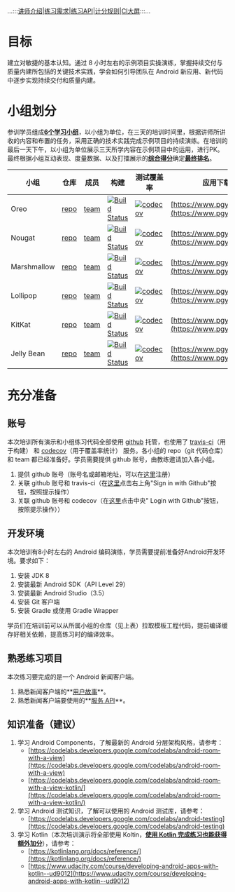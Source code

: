 ...:::[讲师介绍](coaches.md)\|[练习需求](https://cac-tech-coach.github.io/NewsClientSpecs)\|[练习API](https://cac-tech-coach.github.io/NewsClientAPI/)\|[计分规则](scoring-rules.md)\|[CI大屏]([scoring-rules.md](https://run.buildmonitor.io/)):::...

# 目标

建立对敏捷的基本认知。通过 8 小时左右的示例项目实操演练，掌握持续交付与质量内建所包括的关键技术实践，学会如何引导团队在 Android 新应用、新代码中逐步实现持续交付和质量内建。

# 小组划分

参训学员组成[**6个学习小组**](teams.md)，以小组为单位，在三天的培训时间里，根据讲师所讲收的内容和布置的任务，采用正确的技术实践完成示例项目的持续演练。在培训的最后一天下午，以小组为单位展示三天所学内容在示例项目中的运用，进行PK。最终根据小组互动表现、度量数据、以及打擂展示的[**综合得分**](scoring-rules.md)确定[**最终排名**](https://coda.io/d/CAC-OPPO_dWBwjkLuEXF/_subOs)。

| 小组        | 仓库                                               | 成员                                                               | 构建                                                                                                                              | 测试覆盖率                                                                                                                               | 应用下载地址               |
| ----------- | -------------------------------------------------- | ------------------------------------------------------------------ | --------------------------------------------------------------------------------------------------------------------------------- | ---------------------------------------------------------------------------------------------------------------------------------------- | -------------------------- |
| Oreo        | [repo](https://github.com/CAC-0pp0/CACOreo)        | [team](https://github.com/orgs/CAC-0pp0/teams/oreo/members)        | [![Build Status](https://travis-ci.org/CAC-0pp0/CACOreo.svg?branch=master)](https://travis-ci.org/CAC-0pp0/CACOreo)               | [![codecov](https://codecov.io/gh/CAC-0pp0/CACOreo/branch/master/graph/badge.svg)](https://codecov.io/gh/CAC-0pp0/CACOreo)               | [https://www.pgyer.com/GD4q](https://www.pgyer.com/GD4q) |
| Nougat      | [repo](https://github.com/CAC-0pp0/CACNougat)      | [team](https://github.com/orgs/CAC-0pp0/teams/nougat/members)      | [![Build Status](https://travis-ci.org/CAC-0pp0/CACNougat.svg?branch=master)](https://travis-ci.org/CAC-0pp0/CACNougat)           | [![codecov](https://codecov.io/gh/CAC-0pp0/CACNougat/branch/master/graph/badge.svg)](https://codecov.io/gh/CAC-0pp0/CACNougat)           | [https://www.pgyer.com/9ykK](https://www.pgyer.com/9ykK) |
| Marshmallow | [repo](https://github.com/CAC-0pp0/CACMarshmallow) | [team](https://github.com/orgs/CAC-0pp0/teams/marshmallow/members) | [![Build Status](https://travis-ci.org/CAC-0pp0/CACMarshmallow.svg?branch=master)](https://travis-ci.org/CAC-0pp0/CACMarshmallow) | [![codecov](https://codecov.io/gh/CAC-0pp0/CACMarshmallow/branch/master/graph/badge.svg)](https://codecov.io/gh/CAC-0pp0/CACMarshmallow) | [https://www.pgyer.com/qbSY](https://www.pgyer.com/qbSY) |
| Lollipop    | [repo](https://github.com/CAC-0pp0/CACLollipop)    | [team](https://github.com/orgs/CAC-0pp0/teams/lollipop/members)    | [![Build Status](https://travis-ci.org/CAC-0pp0/CACLollipop.svg?branch=master)](https://travis-ci.org/CAC-0pp0/CACLollipop)       | [![codecov](https://codecov.io/gh/CAC-0pp0/CACLollipop/branch/master/graph/badge.svg)](https://codecov.io/gh/CAC-0pp0/CACLollipop)       | [https://www.pgyer.com/955w](https://www.pgyer.com/955w) |
| KitKat      | [repo](https://github.com/CAC-0pp0/CACKitKat)      | [team](https://github.com/orgs/CAC-0pp0/teams/kitkat/members)      | [![Build Status](https://travis-ci.org/CAC-0pp0/CACKitKat.svg?branch=master)](https://travis-ci.org/CAC-0pp0/CACKitKat)           | [![codecov](https://codecov.io/gh/CAC-0pp0/CACKitKat/branch/master/graph/badge.svg)](https://codecov.io/gh/CAC-0pp0/CACKitKat)           | [https://www.pgyer.com/955w](https://www.pgyer.com/UFQH) |
| Jelly Bean  | [repo](https://github.com/CAC-0pp0/CACJellyBean)   | [team](https://github.com/orgs/CAC-0pp0/teams/jelly-bean/members)  | [![Build Status](https://travis-ci.org/CAC-0pp0/CACJellyBean.svg?branch=master)](https://travis-ci.org/CAC-0pp0/CACJellyBean)     | [![codecov](https://codecov.io/gh/CAC-0pp0/CACJellyBean/branch/master/graph/badge.svg)](https://codecov.io/gh/CAC-0pp0/CACJellyBean)     | [https://www.pgyer.com/2SL2](https://www.pgyer.com/2SL2) |

# 充分准备

## 账号

本次培训所有演示和小组练习代码全部使用 [github](https://github.com) 托管，也使用了 [travis-ci](https://travis-ci.org/)（用于构建） 和 [codecov](https://codecov.io/gh)（用于覆盖率统计） 服务。各小组的 repo（git 代码仓库）和 team 都已经准备好。学员需要提供 github 账号，由教练邀请加入各小组。

1. 提供 github 账号（账号名或邮箱地址，可以在[这里](https://github.com/join?source=header-home)注册）
2. 关联 github 账号和 travis-ci（在[这里](https://travis-ci.org/)点击右上角"Sign in with Github"按钮，按照提示操作）
3. 关联 github 账号和 codecov（在[这里](https://codecov.io/gh)点击中央" Login with Github"按钮，按照提示操作））

## 开发环境

本次培训有8小时左右的 Android 编码演练，学员需要提前准备好Android开发环境。要求如下：

1. 安装 JDK 8
2. 安装最新 Android SDK（API Level 29）
3. 安装最新 Android Studio（3.5）
4. 安装 Git 客户端
5. 安装 Gradle 或使用 Gradle Wrapper

学员们在培训前可以从所属小组的仓库（见上表）拉取模板工程代码，提前编译缓存好相关依赖，提高练习时的编译效率。

## 熟悉练习项目

本次练习要完成的是一个 Android 新闻客户端。

1. 熟悉新闻客户端的**[用户故事](https://cac-tech-coach.github.io/NewsClientSpecs)**。
2. 熟悉新闻客户端要使用的**[服务 API](https://cac-tech-coach.github.io/NewsClientAPI/)**。

## 知识准备（建议）

1. 学习 Android Components，了解最新的 Android 分层架构风格，请参考：
   - [https://codelabs.developers.google.com/codelabs/android-room-with-a-view](https://codelabs.developers.google.com/codelabs/android-room-with-a-view)  
   - [https://codelabs.developers.google.com/codelabs/android-room-with-a-view-kotlin/](https://codelabs.developers.google.com/codelabs/android-room-with-a-view-kotlin/)
2. 学习 Android 测试知识，了解可以使用的 Android 测试库，请参考：
   - [https://codelabs.developers.google.com/codelabs/android-testing](https://codelabs.developers.google.com/codelabs/android-testing)
3. 学习 Kotlin（本次培训演示将全部使用 Koltin，[**使用 Kotlin 完成练习也能获得额外加分**](scoring-rules.md)），请参考：
   - [https://kotlinlang.org/docs/reference/](https://kotlinlang.org/docs/reference/)
   - [https://www.udacity.com/course/developing-android-apps-with-kotlin--ud9012](https://www.udacity.com/course/developing-android-apps-with-kotlin--ud9012)




